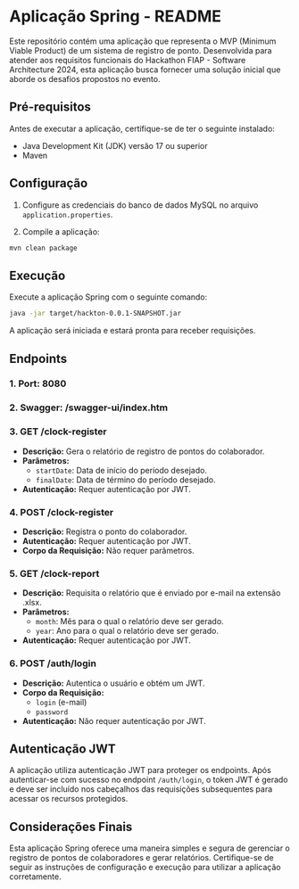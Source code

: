 # Aplicação Spring - README

Este repositório contém uma aplicação que representa o MVP (Minimum Viable Product) de um sistema de registro de ponto. Desenvolvida para atender aos requisitos funcionais do Hackathon FIAP - Software Architecture 2024, esta aplicação busca fornecer uma solução inicial que aborde os desafios propostos no evento.

## Pré-requisitos

Antes de executar a aplicação, certifique-se de ter o seguinte instalado:

- Java Development Kit (JDK) versão 17 ou superior
- Maven

## Configuração

1. Configure as credenciais do banco de dados MySQL no arquivo `application.properties`.

2. Compile a aplicação:

```bash
mvn clean package 
```

## Execução

Execute a aplicação Spring com o seguinte comando:

```bash
java -jar target/hackton-0.0.1-SNAPSHOT.jar
```
A aplicação será iniciada e estará pronta para receber requisições.

## Endpoints

### 1. Port: 8080

### 2. Swagger: /swagger-ui/index.htm

### 3. GET /clock-register

- **Descrição:** Gera o relatório de registro de pontos do colaborador.
- **Parâmetros:**
  - `startDate`: Data de início do período desejado.
  - `finalDate`: Data de término do período desejado.
- **Autenticação:** Requer autenticação por JWT.

### 4. POST /clock-register

- **Descrição:** Registra o ponto do colaborador.
- **Autenticação:** Requer autenticação por JWT.
- **Corpo da Requisição:** Não requer parâmetros.

### 5. GET /clock-report

- **Descrição:** Requisita o relatório que é enviado por e-mail na extensão .xlsx.
- **Parâmetros:**
  - `month`: Mês para o qual o relatório deve ser gerado.
  - `year`: Ano para o qual o relatório deve ser gerado.
- **Autenticação:** Requer autenticação por JWT.

### 6. POST /auth/login

- **Descrição:** Autentica o usuário e obtém um JWT.
- **Corpo da Requisição:**
  - `login` (e-mail)
  - `password`
- **Autenticação:** Não requer autenticação por JWT.

## Autenticação JWT

A aplicação utiliza autenticação JWT para proteger os endpoints. Após autenticar-se com sucesso no endpoint `/auth/login`, o token JWT é gerado e deve ser incluído nos cabeçalhos das requisições subsequentes para acessar os recursos protegidos.

## Considerações Finais

Esta aplicação Spring oferece uma maneira simples e segura de gerenciar o registro de pontos de colaboradores e gerar relatórios. Certifique-se de seguir as instruções de configuração e execução para utilizar a aplicação corretamente.
